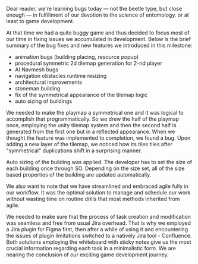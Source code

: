 Dear reader, we're learning bugs today — not the beetle type, but close enough — in fulfillment of our devotion to the science of entomology. or at least to game development.

At that time we had a quite buggy game and thus decided to focus most of our time in fixing issues we accumulated in development. Below is the brief summary of the bug fixes and new features we introduced in this milestone:

- animation bugs (building placing, resource popup)
- procedural symmetric 2d tilemap generation for 2-nd player
- AI Navmesh bugs
- navigation obstacles runtime resizing
- architectural improvements
- stoneman building
- fix of the symmetrical appearance of the tilemap logic
- auto sizing of buildings

We needed to make the playmap a symmetrical one and it was logical to accomplish that programmatically.
So we drew the half of the playmap once, employing the unity tilemap system and then the second half is generated from the first one but in a reflected appearance.
When we thought the feature was implemented to completion, we found a bug.
Upon adding a new layer of the tilemap, we noticed how its tiles tiles after "symmetrical" duplications shift in a surprising manner.

Auto sizing of the building was applied. The developer has to set the size of each building once through SO. Depending on the size set, all of the size based properties of the building are updated automatically.

We also want to note that we have streamlined and embraced agile fully in our workflow. It was the optimal solution to manage and schedule our work without wasting time on routine drills that most methods inherited from agile.

We needed to make sure that the process of task creation and modification was seamless and free from usual Jira overhead. That is why we employed a Jira plugin for Figma first, then after a while of using it and encountering the issues of plugin limitations switched to a natively Jira tool - Confluence. Both solutions employing the whiteboard with sticky notes give us the most crucial information regarding each task in a minimalistic form. We are nearing the conclusion of our exciting game development journey.
